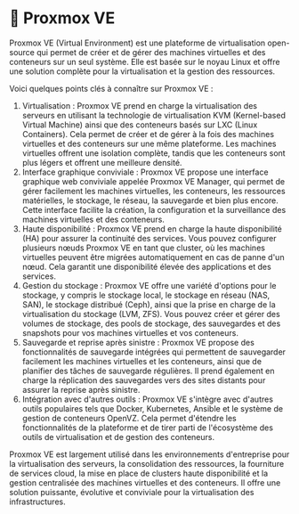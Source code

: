 # 🥧 Proxmox VE

Proxmox VE (Virtual Environment) est une plateforme de virtualisation open-source qui permet de créer et de gérer des machines virtuelles et des conteneurs sur un seul système. Elle est basée sur le noyau Linux et offre une solution complète pour la virtualisation et la gestion des ressources.

Voici quelques points clés à connaître sur Proxmox VE :

1. Virtualisation : Proxmox VE prend en charge la virtualisation des serveurs en utilisant la technologie de virtualisation KVM (Kernel-based Virtual Machine) ainsi que des conteneurs basés sur LXC (Linux Containers). Cela permet de créer et de gérer à la fois des machines virtuelles et des conteneurs sur une même plateforme. Les machines virtuelles offrent une isolation complète, tandis que les conteneurs sont plus légers et offrent une meilleure densité.
2. Interface graphique conviviale : Proxmox VE propose une interface graphique web conviviale appelée Proxmox VE Manager, qui permet de gérer facilement les machines virtuelles, les conteneurs, les ressources matérielles, le stockage, le réseau, la sauvegarde et bien plus encore. Cette interface facilite la création, la configuration et la surveillance des machines virtuelles et des conteneurs.
3. Haute disponibilité : Proxmox VE prend en charge la haute disponibilité (HA) pour assurer la continuité des services. Vous pouvez configurer plusieurs nœuds Proxmox VE en tant que cluster, où les machines virtuelles peuvent être migrées automatiquement en cas de panne d'un nœud. Cela garantit une disponibilité élevée des applications et des services.
4. Gestion du stockage : Proxmox VE offre une variété d'options pour le stockage, y compris le stockage local, le stockage en réseau (NAS, SAN), le stockage distribué (Ceph), ainsi que la prise en charge de la virtualisation du stockage (LVM, ZFS). Vous pouvez créer et gérer des volumes de stockage, des pools de stockage, des sauvegardes et des snapshots pour vos machines virtuelles et vos conteneurs.
5. Sauvegarde et reprise après sinistre : Proxmox VE propose des fonctionnalités de sauvegarde intégrées qui permettent de sauvegarder facilement les machines virtuelles et les conteneurs, ainsi que de planifier des tâches de sauvegarde régulières. Il prend également en charge la réplication des sauvegardes vers des sites distants pour assurer la reprise après sinistre.
6. Intégration avec d'autres outils : Proxmox VE s'intègre avec d'autres outils populaires tels que Docker, Kubernetes, Ansible et le système de gestion de conteneurs OpenVZ. Cela permet d'étendre les fonctionnalités de la plateforme et de tirer parti de l'écosystème des outils de virtualisation et de gestion des conteneurs.

Proxmox VE est largement utilisé dans les environnements d'entreprise pour la virtualisation des serveurs, la consolidation des ressources, la fourniture de services cloud, la mise en place de clusters haute disponibilité et la gestion centralisée des machines virtuelles et des conteneurs. Il offre une solution puissante, évolutive et conviviale pour la virtualisation des infrastructures.
